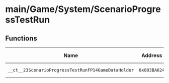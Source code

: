 # main/Game/System/ScenarioProgressTestRun

## Functions

| Name | Address | Match % |
|------|---------|---------|
| `__ct__23ScenarioProgressTestRunFP14GameDataHolder` | `0x803BA624` | :x: (0.0%) |
